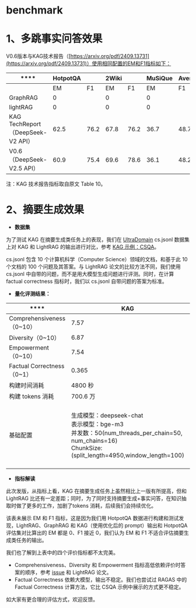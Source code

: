 # benchmark

# 1、多跳事实问答效果
V0.6版本与KAG技术报告（[https://arxiv.org/pdf/2409.13731](https://arxiv.org/pdf/2409.13731)）使用相同配置的EM和F1指标如下：

| **** | **HotpotQA** | | **2Wiki** | | **MuSiQue** | **Average** |
| --- | --- | --- | --- | --- | --- | --- |
| | EM | F1 | EM | F1 | EM | F1 | EM | F1 |
| GraphRAG | 0 |  | 0 |  | 0 |  | 0 |  |
| lightRAG | 0 |  | 0 |  | 0 |  | 0 |  |
| KAG TechReport<br/>（DeepSeek-V2 API） | 62.5 | 76.2 | 67.8 | 76.2 | 36.7 | 48.7 | 55.6 | 67.0 |
| V0.6<br/>（DeepSeek-V2.5 API） | 60.9 | 75.4 | 69.6 | 78.6 | 36.1 | 48.2 | 55.5 | 67.4 |


注：KAG 技术报告指标取自原文 Table 10。

# 2、摘要生成效果
+ **数据集**

为了测试 KAG 在摘要生成类任务上的表现，我们在 [UltraDomain](https://huggingface.co/datasets/TommyChien/UltraDomain/tree/main) cs.jsonl 数据集上对 KAG 和 LightRAG 的输出进行对比，参考 [KAG 示例：CSQA](https://github.com/OpenSPG/KAG/blob/master/kag/examples/csqa/README_cn.md)。

cs.jsonl 包含 10 个计算机科学（Computer Science）领域的文档，和基于此 10 个文档的 100 个问题及其答案。与 LightRAG 论文的比较方法不同，我们使用 cs.jsonl 中自带的问题，而不是用大模型生成问题进行评测。同时，在计算 factual correctness 指标时，我们以 cs.jsonl 自带问题的答案为标准。

+ **量化评测结果：**

| **** | **KAG** | **LightRAG** |
| --- | --- | --- |
| Comprehensiveness（0~10） | 7.57 | 8.87 |
| Diversity（0~10） | 6.87 | 8.28 |
| Empowerment（0~10） | 7.54 | 8.53 |
| Factual Correctness（0~1） | 0.365 | 0.352 |
| 构建时间消耗 | 4800 秒 | 3400 秒 |
| 构建 tokens 消耗 | 700.6 万 | 442.8 万 |
| 基础配置 | 生成模型：deepseek-chat<br/>表示模型：bge-m3<br/>并发数：50(num_threads_per_chain=50, num_chains=16)<br/>ChunkSize: (split_length=4950,window_length=100) | 生成模型：deepseek-chat<br/>表示模型：bge-m3<br/>并发数：50(llm_model_max_async=50, embedding_func_max_async=16)<br/>ChunkSize: (chunk_token_size=1200，chunk_overlap_token_size=100) |


+ **指标解读**

此次发版，从指标上看，KAG 在摘要生成任务上虽然相比上一版有所提高，但和 LightRAG 比还有一定差距；同时，为了同时支持摘要生成+事实问答，在知识抽取时做了更多的工作，加剧了tokens 消耗，后续我们会持续优化。

该表未展示 EM 和 F1 指标，这是因为我们用 HotpotQA 数据进行构建和测试发现，LightRAG、GraphRAG 和 KAG（使用优化后的 prompt）输出和 HotpotQA 评估集对比算出的 EM 都是 0、F1 接近 0，我们认为 EM 和 F1 不适合评估摘要生成类任务的输出。



我们也了解到上表中的四个评价指标都不太完美。

+ Comprehensiveness、Diversity 和 Empowerment 指标高低依赖评价时答案的顺序，参考 [issue](https://github.com/HKUDS/LightRAG/issues/438) 和 LightRAG 论文。
+ Factual Correctness 依赖大模型，输出不稳定。我们也尝试过 RAGAS 中的 Factual Correctness 计算方法，它比 CSQA 示例中展示的方式更不稳定。

如大家有更合理的评估方式，欢迎反馈。






